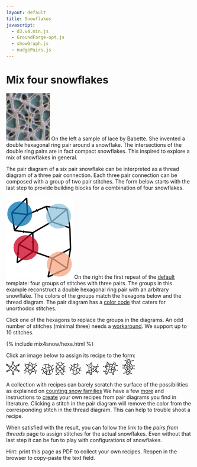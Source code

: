 ```yaml
---
layout: default
title: Snowflakes
javascript:
  - d3.v4.min.js
  - GroundForge-opt.js
  - showGraph.js
  - nudgePairs.js
---
```


Mix four snowflakes
===================

![sample](sample.png?align=left)
On the left a sample of lace by Babette.
She invented a double hexagonal ring pair around a snowflake.
The intersections of the double ring pairs are in fact compact snowflakes.
This inspired to explore a mix of snowflakes in general. 

The pair diagram of a six pair snowflake can be interpreted
as a thread diagram of a three pair connection. 
Each three pair connection can be composed with a group of two pair stitches.
The form below starts with the last step to provide building blocks for a combination of four snowflakes. 

![](capture-extract.svg?align=right)
On the right the first repeat of the [default](?) template:
four groups of stitches with three pairs.
The groups in this example reconstruct a double hexagonal ring pair with an arbitrary snowflake.
The colors of the groups match the hexagons below and the thread diagram.
The pair diagram has a [color code] that caters for unorthodox stitches.

Click one of the hexagons to replace the groups in the diagrams.
An odd number of stitches (minimal three) needs a [workaround].
We support up to 10 stitches.

[MAE-gf]: /MAE-gf/docs/snow-stitches/#examples
[color code]: /GroundForge-help/color-rules
[workaround]: https://github.com/d-bl/GroundForge/blob/master/docs/_includes/snow/README.md#odd-number-of-stitches
[saved PDF]: /GroundForge-help/clips/print-as-pdf

<script>{% include mix4snow/hexa.js %}</script>
{% include mix4snow/hexa.html %}

Click an image below to assign its recipe to the form:<!-- true: start left -->  
[![diamond](diamond.png)](javascript:recipe('ttrcl,rrctc,crll,tt',true) "family 456123") &nbsp;
[![star](star.png)](javascript:recipe('tc,rclcrc,clcrcl,ct',true) "family 321") &nbsp;
[![ring ╲](ring-w.png)](javascript:recipe('cr,ctc,ctc,lc',true) "family 321")
[![ring │](ring-s.png)](javascript:recipe('cr,ctc,ctcr,lc',false) "family 321") &nbsp;
[![ring ╱](ring-e.png)](javascript:recipe('cl,ctc,ctc,rc',false) "family 321") &nbsp;
[![triangle.png](triangle.png)](javascript:recipe('ctc,ctc,ctcl,t',true) "family 321") &nbsp;
[![weaving 4x4](weaving-4x4.png)](javascript:recipe('crc,crclctc,ctcrc,rcl,c,c',false) "family 123") &nbsp;
[![spider with 2 heads](spider-2heads.png)](javascript:recipe('lc,crc,ctc,lcrcl,ctc,crc,c,r',false) "family 623451") &nbsp;

A collection with recipes can barely scratch the surface of the possibilities
as explained on [counting snow families](https://d-bl.github.io/MAE-gf/docs/counting-snow/)
We have a few [more](/MAE-gf/docs/snow-stitches/#examples)
and instructions to [create](/MAE-gf/docs/snow-stitches/#pair-diagrams-interpreted-as-thread-diagrams-with-blobs)
your own recipes from pair diagrams you find in literature.
Clicking a stitch in the pair diagram will remove the color from the corresponding stitch in the thread diagram.
This can help to trouble shoot a recipe.

When satisfied with the result, you can follow the link to the _pairs from threads_ page
to assign stitches for the actual snowflakes.
Even without that last step it can be fun to play with configurations of snowflakes.

Hint: print this page as PDF to collect your own recipes. 
Reopen in the browser to copy-paste the text field.

